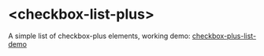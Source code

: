 # \<checkbox-list-plus\>

A simple list of checkbox-plus elements, working demo: [checkbox-plus-list-demo](https://github.com/Brooko/checkbox-list-plus-demo.git)

